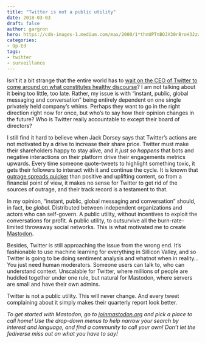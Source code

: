 ```yaml
---
title: "Twitter is not a public utility"
date: 2018-03-03
draft: false
author: gargron
hero: https://cdn-images-1.medium.com/max/2000/1*thnUPTnBOJX30rBroH3Jzw.jpeg
categories:
- Op-Ed
tags:
- twitter
- surveillance
---
```


Isn’t it a bit strange that the entire world has to [wait on the CEO of Twitter to come around on what constitutes healthy discourse](https://twitter.com/jack/status/969234275420655616)? I am not talking about it being too little, too late. Rather, my issue is with “instant, public, global messaging and conversation” being entirely dependent on one single privately held company’s whims. Perhaps they want to go in the right direction right now for once, but who’s to say how their opinion changes in the future? Who is Twitter really accountable to except their board of directors?

I still find it hard to believe when Jack Dorsey says that Twitter’s actions are not motivated by a drive to increase their share price. Twitter must make their shareholders happy to stay alive, and it *just so happens* that bots and negative interactions on their platform drive their engagements metrics upwards. Every time someone quote-tweets to highlight something toxic, it gets their followers to interact with it and continue the cycle. It is known that [outrage spreads quicker](https://www.youtube.com/watch?v=rE3j_RHkqJc) than positive and uplifting content, so from a financial point of view, it makes no sense for Twitter to get rid of the sources of outrage, and their track record is a testament to that.

In my opinion, “instant, public, global messaging and conversation” should, in fact, be *global*. Distributed between independent organizations and actors who can self-govern. A public utility, without incentives to exploit the conversations for profit. A public utility, to outsurvive all the burn-rate-limited throwaway social networks. This is what motivated me to create [Mastodon](https://joinmastodon.org).

Besides, Twitter is still approaching the issue from the wrong end. It’s fashionable to use machine learning for everything in Sillicon Valley, and so Twitter is going to be doing sentiment analysis and whatnot when in reality… You just need human moderators. Someone users can talk to, who can understand context. Unscalable for Twitter, where millions of people are huddled together under one rule, but natural for Mastodon, where servers are small and have their own admins.

Twitter is not a public utility. This will never change. And every tweet complaining about it simply makes their quarterly report look better.

*To get started with Mastodon, go to [joinmastodon.org](https://joinmastodon.org/) and pick a place to call home! Use the drop-down menus to help narrow your search by interest and language, and find a community to call your own! Don’t let the fediverse miss out on what you have to say!*
